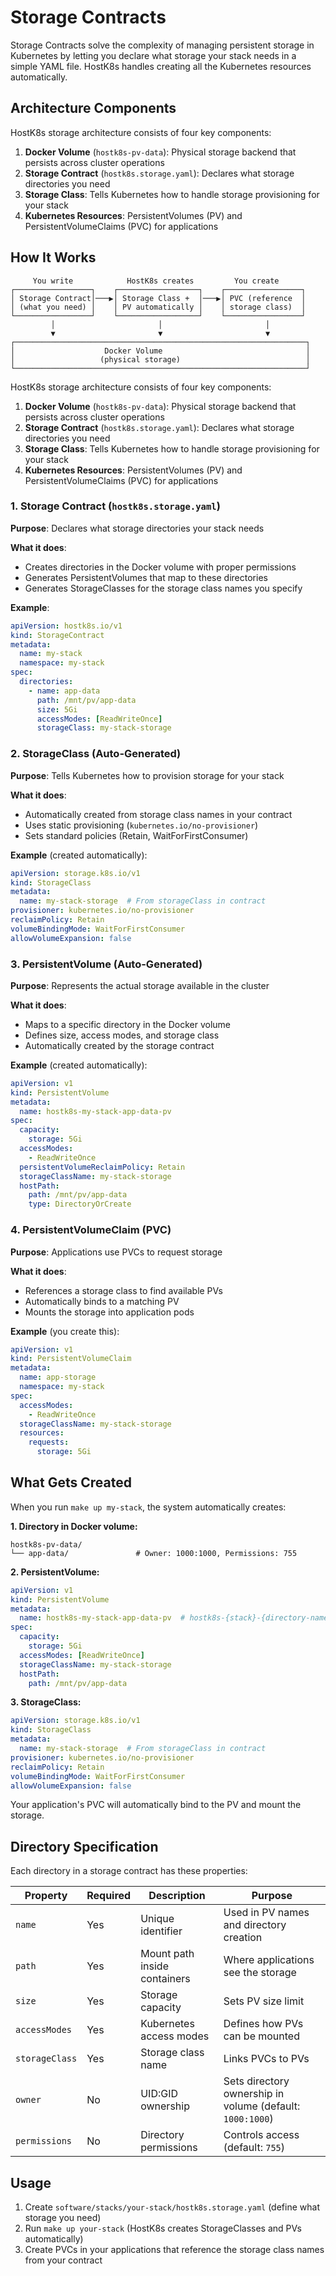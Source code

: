 # Storage Contracts

Storage Contracts solve the complexity of managing persistent storage in Kubernetes by letting you declare what storage your stack needs in a simple YAML file. HostK8s handles creating all the Kubernetes resources automatically.

## Architecture Components

HostK8s storage architecture consists of four key components:

1. **Docker Volume** (`hostk8s-pv-data`): Physical storage backend that persists across cluster operations
2. **Storage Contract** (`hostk8s.storage.yaml`): Declares what storage directories you need
3. **Storage Class**: Tells Kubernetes how to handle storage provisioning for your stack
4. **Kubernetes Resources**: PersistentVolumes (PV) and PersistentVolumeClaims (PVC) for applications

## How It Works

```
     You write            HostK8s creates         You create
┌─────────────────┐    ┌──────────────────┐    ┌─────────────────┐
│ Storage Contract│───▶│ Storage Class +  │───▶│ PVC (reference  │
│ (what you need) │    │ PV automatically │    │ storage class)  │
└─────────────────┘    └──────────────────┘    └─────────────────┘
         │                       │                       │
         ▼                       ▼                       ▼
┌─────────────────────────────────────────────────────────────────┐
│                    Docker Volume                                │
│                   (physical storage)                            │
└─────────────────────────────────────────────────────────────────┘
```

HostK8s storage architecture consists of four key components:

1. **Docker Volume** (`hostk8s-pv-data`): Physical storage backend that persists across cluster operations
2. **Storage Contract** (`hostk8s.storage.yaml`): Declares what storage directories you need
3. **Storage Class**: Tells Kubernetes how to handle storage provisioning for your stack
4. **Kubernetes Resources**: PersistentVolumes (PV) and PersistentVolumeClaims (PVC) for applications

### 1. Storage Contract (`hostk8s.storage.yaml`)

**Purpose**: Declares what storage directories your stack needs

**What it does**:
- Creates directories in the Docker volume with proper permissions
- Generates PersistentVolumes that map to these directories
- Generates StorageClasses for the storage class names you specify

**Example**:
```yaml
apiVersion: hostk8s.io/v1
kind: StorageContract
metadata:
  name: my-stack
  namespace: my-stack
spec:
  directories:
    - name: app-data
      path: /mnt/pv/app-data
      size: 5Gi
      accessModes: [ReadWriteOnce]
      storageClass: my-stack-storage
```

### 2. StorageClass (Auto-Generated)

**Purpose**: Tells Kubernetes how to provision storage for your stack

**What it does**:
- Automatically created from storage class names in your contract
- Uses static provisioning (`kubernetes.io/no-provisioner`)
- Sets standard policies (Retain, WaitForFirstConsumer)

**Example** (created automatically):
```yaml
apiVersion: storage.k8s.io/v1
kind: StorageClass
metadata:
  name: my-stack-storage  # From storageClass in contract
provisioner: kubernetes.io/no-provisioner
reclaimPolicy: Retain
volumeBindingMode: WaitForFirstConsumer
allowVolumeExpansion: false
```

### 3. PersistentVolume (Auto-Generated)

**Purpose**: Represents the actual storage available in the cluster

**What it does**:
- Maps to a specific directory in the Docker volume
- Defines size, access modes, and storage class
- Automatically created by the storage contract

**Example** (created automatically):
```yaml
apiVersion: v1
kind: PersistentVolume
metadata:
  name: hostk8s-my-stack-app-data-pv
spec:
  capacity:
    storage: 5Gi
  accessModes:
    - ReadWriteOnce
  persistentVolumeReclaimPolicy: Retain
  storageClassName: my-stack-storage
  hostPath:
    path: /mnt/pv/app-data
    type: DirectoryOrCreate
```

### 4. PersistentVolumeClaim (PVC)

**Purpose**: Applications use PVCs to request storage

**What it does**:
- References a storage class to find available PVs
- Automatically binds to a matching PV
- Mounts the storage into application pods

**Example** (you create this):
```yaml
apiVersion: v1
kind: PersistentVolumeClaim
metadata:
  name: app-storage
  namespace: my-stack
spec:
  accessModes:
    - ReadWriteOnce
  storageClassName: my-stack-storage
  resources:
    requests:
      storage: 5Gi
```


## What Gets Created

When you run `make up my-stack`, the system automatically creates:

**1. Directory in Docker volume:**
```
hostk8s-pv-data/
└── app-data/               # Owner: 1000:1000, Permissions: 755
```

**2. PersistentVolume:**
```yaml
apiVersion: v1
kind: PersistentVolume
metadata:
  name: hostk8s-my-stack-app-data-pv  # hostk8s-{stack}-{directory-name}-pv
spec:
  capacity:
    storage: 5Gi
  accessModes: [ReadWriteOnce]
  storageClassName: my-stack-storage
  hostPath:
    path: /mnt/pv/app-data
```

**3. StorageClass:**
```yaml
apiVersion: storage.k8s.io/v1
kind: StorageClass
metadata:
  name: my-stack-storage  # From storageClass in contract
provisioner: kubernetes.io/no-provisioner
reclaimPolicy: Retain
volumeBindingMode: WaitForFirstConsumer
allowVolumeExpansion: false
```

Your application's PVC will automatically bind to the PV and mount the storage.

## Directory Specification

Each directory in a storage contract has these properties:

| Property | Required | Description | Purpose |
|----------|----------|-------------|---------|
| `name` | Yes | Unique identifier | Used in PV names and directory creation |
| `path` | Yes | Mount path inside containers | Where applications see the storage |
| `size` | Yes | Storage capacity | Sets PV size limit |
| `accessModes` | Yes | Kubernetes access modes | Defines how PVs can be mounted |
| `storageClass` | Yes | Storage class name | Links PVCs to PVs |
| `owner` | No | UID:GID ownership | Sets directory ownership in volume (default: `1000:1000`) |
| `permissions` | No | Directory permissions | Controls access (default: `755`) |

## Usage

1. Create `software/stacks/your-stack/hostk8s.storage.yaml` (define what storage you need)
2. Run `make up your-stack` (HostK8s creates StorageClasses and PVs automatically)
3. Create PVCs in your applications that reference the storage class names from your contract
